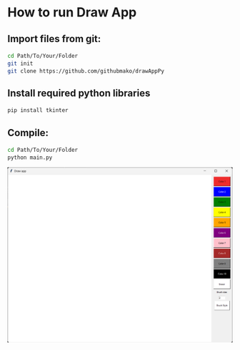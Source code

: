 # How to run Draw App

## Import files from git:

```bash
cd Path/To/Your/Folder
git init
git clone https://github.com/githubmako/drawAppPy
```
## Install required python libraries

```bash 
pip install tkinter
```

## Compile:

```bash
cd Path/To/Your/Folder
python main.py
```

<img src="./img1.png">